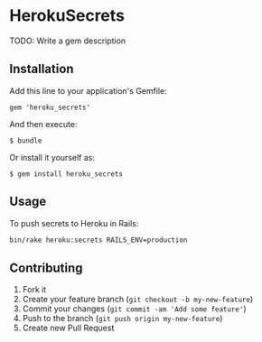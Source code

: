 # HerokuSecrets

TODO: Write a gem description

## Installation

Add this line to your application's Gemfile:

    gem 'heroku_secrets'

And then execute:

    $ bundle

Or install it yourself as:

    $ gem install heroku_secrets

## Usage

To push secrets to Heroku in Rails:

```sh
bin/rake heroku:secrets RAILS_ENV=production
```
## Contributing

1. Fork it
2. Create your feature branch (`git checkout -b my-new-feature`)
3. Commit your changes (`git commit -am 'Add some feature'`)
4. Push to the branch (`git push origin my-new-feature`)
5. Create new Pull Request

